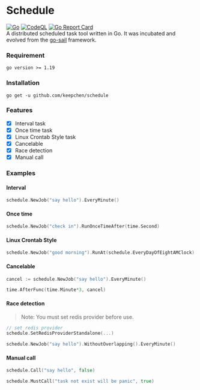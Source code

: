 # Schedule  
[![Go](https://github.com/keepchen/schedule/actions/workflows/go.yml/badge.svg)](https://github.com/keepchen/schedule/actions/workflows/go.yml)  [![CodeQL](https://github.com/keepchen/schedule/actions/workflows/codeql.yml/badge.svg)](https://github.com/keepchen/schedule/actions/workflows/codeql.yml)  [![Go Report Card](https://goreportcard.com/badge/github.com/keepchen/schedule/v3)](https://goreportcard.com/report/github.com/keepchen/schedule)  
A distributed scheduled task tool written in Go. It was incubated and evolved from the [go-sail](https://github.com/keepchen/go-sail) framework.  

### Requirement  
```text
go version >= 1.19
```

### Installation  
```shell
go get -u github.com/keepchen/schedule
```  

### Features  
- [x] Interval task  
- [x] Once time task  
- [x] Linux Crontab Style task  
- [x] Cancelable  
- [x] Race detection  
- [x] Manual call

### Examples  
#### Interval  
```go
schedule.NewJob("say hello").EveryMinute()
```  
#### Once time  
```go
schedule.NewJob("check in").RunOnceTimeAfter(time.Second)
```  
#### Linux Crontab Style  
```go
schedule.NewJob("good morning").RunAt(schedule.EveryDayOfEightAMClock)
```  
#### Cancelable
```go
cancel := schedule.NewJob("say hello").EveryMinute()

time.AfterFunc(time.Minute*3, cancel)
```  
#### Race detection  
> Note: You must set redis provider before use.
```go  
// set redis provider
schedule.SetRedisProviderStandalone(...)

schedule.NewJob("say hello").WithoutOverlapping().EveryMinute()
```  
#### Manual call
```go
schedule.Call("say hello", false)

schedule.MustCall("task not exist will be panic", true)
```  
